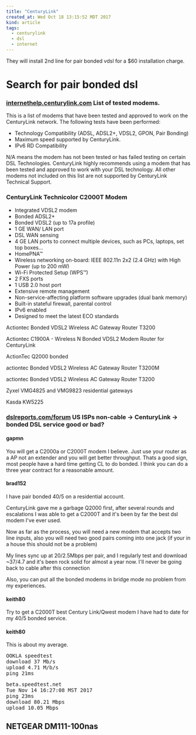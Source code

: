 ```yaml
---
title: "CenturyLink"
created_at: Wed Oct 18 13:15:52 MDT 2017
kind: article
tags:
  - centurylink
  - dsl
  - internet
---
```


They will install 2nd line
for pair bonded vdsl for a $60 installation charge.

<h1>Search for pair bonded dsl</h1>

<h3>
  <a href="https://internethelp.centurylink.com/internethelp/mobile/modem-compatibility-table.html" target="_blank">internethelp.centurylink.com</a>
  List of tested modems.
</h3>

This is a list of modems that have been tested and approved to work on the CenturyLink network. The following tests have been performed:

<ul>
  <li>Technology Compatibility (ADSL, ADSL2+, VDSL2, GPON, Pair Bonding)</li>
  <li>Maximum speed supported by CenturyLink.</li>
  <li>IPv6 RD Compatibility</li>
</ul>

N/A means the modem has not been tested or has failed testing on certain
DSL Technologies. CenturyLink highly recommends using a modem that has
been tested and approved to work with your DSL technology. All other
modems not included on this list are not supported by CenturyLink
Technical Support.

<h3>CenturyLink Technicolor C2000T Modem</h3>

<ul>
  <li>Integrated VDSL2 modem</li>
  <li>Bonded ADSL2+</li>
  <li>Bonded VDSL2 (up to 17a profile)</li>
  <li>1 GE WAN/ LAN port</li>
  <li>DSL WAN sensing</li>
  <li>4 GE LAN ports to connect multiple devices, such as PCs, laptops, set top boxes...</li>
  <li>HomePNA™</li>
  <li>Wireless networking on-board: IEEE 802.11n 2x2 (2.4 GHz)     with High Power (up to 200 mW)</li>
  <li>Wi-Fi Protected Setup (WPS™)</li>
  <li>2 FXS ports</li>
  <li>1 USB 2.0 host port</li>
  <li>Extensive remote management</li>
  <li>Non-service-affecting platform software upgrades (dual bank memory)</li>
  <li>Built-in stateful firewall, parental control</li>
  <li>IPv6 enabled</li>
  <li>Designed to meet the latest ECO standards</li>
</ul>



Actiontec Bonded VDSL2 Wireless AC Gateway Router T3200

Actiontec C1900A - Wireless N Bonded VDSL2 Modem Router for CenturyLink

ActionTec Q2000 bonded

actiontec Bonded VDSL2 Wireless AC Gateway Router T3200M

actiontec Bonded VDSL2 Wireless AC Gateway Router T3200


Zyxel VMG4825 and VMG9823 residential gateways

Kasda KW5225

<h3>
  <a href="http://www.dslreports.com/forum/r29245727-bonded-DSL-service-good-or-bad" target="_blank">dslreports.com/forum</a>
  US ISPs non-cable → CenturyLink → bonded DSL service good or bad?
</h3>

<h4>gapmn</h4>
	
You will get a C2000a or C2000T modem I believe. Just use your router
as a AP not an extender and you will get better throughput. Thats a good
sign, most people have a hard time getting CL to do bonded. I think you
can do a three year contract for a reasonable amount.

<h4>brad152</h4>

I have pair bonded 40/5 on a residential account.

CenturyLink gave me a garbage Q2000 first, after several rounds and
escalations I was able to get a C2000T and it's been by far the best
dsl modem I've ever used.

Now as far as the process, you will need a new modem that accepts two
line inputs, also you will need two good pairs coming into one jack
(if your in a house this should not be a problem)

My lines sync up at 20/2.5Mbps per pair, and I regularly test and download
~37/4.7 and it's been rock solid for almost a year now. I'll never be
going back to cable after this connection

Also, you can put all the bonded modems in bridge mode no problem from
my experiences.

<h4>keith80</h4>

Try to get a C2000T best Century Link/Qwest modem I have had to date for my 40/5 bonded service.

<h4>keith80</h4>

This is about my average.

<pre>
OOKLA speedtest
download 37 Mb/s
upload 4.71 M/b/s
ping 21ms
</pre>

<pre>
beta.speedtest.net
Tue Nov 14 16:27:08 MST 2017
ping 23ms
download 80.21 Mbps
upload 10.05 Mbps
</pre>

<h2>NETGEAR DM111-100nas</h2>

<!--
html boilerplate
<a href="" target="_blank"></a>
<a name=""></a>
<img src="" width="400px">
<ul>
  <li></li>
</ul>
<pre>
</pre>
<p style="margin-bottom: 2em;"></p>
<hr style="border: 0; height: 3px; background: #333; background-image: linear-gradient(to right, #ccc, #333, #ccc);">
<pre><code>
</code></pre>
<math xmlns='http://www.w3.org/1998/Math/MathML' display='block'>
</math>
-->
